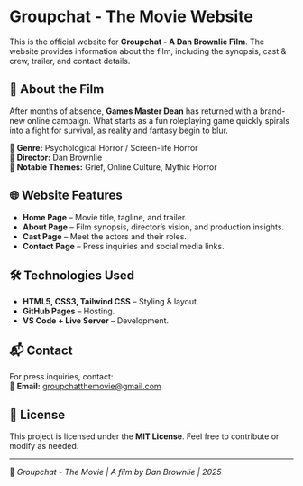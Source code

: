# Groupchat - The Movie Website

This is the official website for **Groupchat - A Dan Brownlie Film**. The website provides information about the film, including the synopsis, cast & crew, trailer, and contact details.

## 📌 About the Film
After months of absence, **Games Master Dean** has returned with a brand-new online campaign. What starts as a fun roleplaying game quickly spirals into a fight for survival, as reality and fantasy begin to blur. 

🔹 **Genre:** Psychological Horror / Screen-life Horror  
🔹 **Director:** Dan Brownlie  
🔹 **Notable Themes:** Grief, Online Culture, Mythic Horror  

## 🌐 Website Features
- **Home Page** – Movie title, tagline, and trailer.
- **About Page** – Film synopsis, director’s vision, and production insights.
- **Cast Page** – Meet the actors and their roles.
- **Contact Page** – Press inquiries and social media links.

## 🛠️ Technologies Used
- **HTML5, CSS3, Tailwind CSS** – Styling & layout.
- **GitHub Pages** – Hosting.
- **VS Code + Live Server** – Development.

## 📬 Contact
For press inquiries, contact:  
📧 **Email:** [groupchatthemovie@gmail.com](mailto:groupchatthemovie@gmail.com)

## 📜 License
This project is licensed under the **MIT License**. Feel free to contribute or modify as needed.

---

🎥 *Groupchat - The Movie | A film by Dan Brownlie | 2025*
